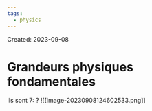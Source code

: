 ```yaml
---
tags:
  - physics
---
```

Created: 2023-09-08

# Grandeurs physiques fondamentales
Ils sont 7:
?
![[image-20230908124602533.png]]
<!--SR:!2024-02-22,40,210-->


